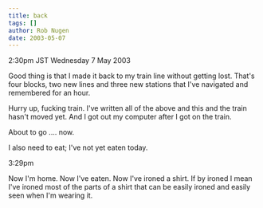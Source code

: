 ```yaml
---
title: back
tags: []
author: Rob Nugen
date: 2003-05-07
---
```


<p class=date>2:30pm JST Wednesday 7 May 2003</p>

<p>Good thing is that I made it back to my train line without getting
lost.  That's four blocks, two new lines and three new stations that
I've navigated and remembered for an hour.</p>

<p>Hurry up, fucking train.  I've written all of the above and this
and the train hasn't moved yet.  And I got out my computer after I got
on the train.</p>

<p>About to go .... now.</p>

<p>I also need to eat; I've not yet eaten today.</p>

<p class=date>3:29pm</p>

<p>Now I'm home.  Now I've eaten.  Now I've ironed a shirt.  If by
ironed I mean I've ironed most of the parts of a shirt that can be
easily ironed and easily seen when I'm wearing it.</p>

